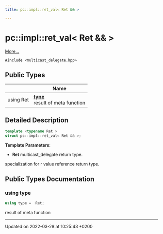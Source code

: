 ```yaml
---
title: pc::impl::ret_val< Ret && >

---
```


# pc::impl::ret_val< Ret && >



 [More...](#detailed-description)


`#include <multicast_delegate.hpp>`

## Public Types

|                | Name           |
| -------------- | -------------- |
| using Ret | **[type](structpc_1_1impl_1_1ret__val_3_01_ret_01_6_6_01_4.md#using-type)** <br>result of meta function  |

## Detailed Description

```cpp
template <typename Ret >
struct pc::impl::ret_val< Ret && >;
```


**Template Parameters**: 

  * **Ret** multicast_delegate return type. 


specialization for r value reference return type. 

## Public Types Documentation

### using type

```cpp
using type =  Ret;
```

result of meta function 

-------------------------------

Updated on 2022-03-28 at 10:25:43 +0200